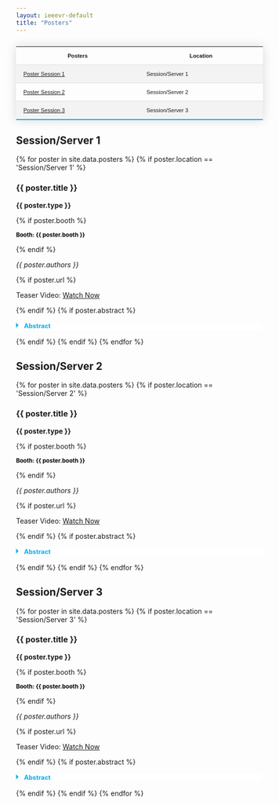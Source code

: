 ```yaml
---
layout: ieeevr-default
title: "Posters"
---
```


<style>
    .styled-table {
        border-collapse: collapse;
        margin: 25px 0;
        font-size: 0.8em;
        font-family: sans-serif;
        /*min-width: 400px;*/
        box-shadow: 0 0 20px rgba(0, 0, 0, 0.15);
        display: table;
    }

    .styled-table thead tr {
        background-color: #00aeef;
        color: #ffffff;
        text-align: left;
    }

    .styled-table th,
    .styled-table td {
        padding: 12px 15px;
    }

    .styled-table tbody tr {
        border-bottom: 1px solid #dddddd;
    }

    .styled-table tbody tr:nth-of-type(even) {
        background-color: #f3f3f3;
    }

    .styled-table tbody tr:last-of-type {
        border-bottom: 2px solid #00aeef;
    }

    .styled-table tbody tr.active-row {
        font-weight: bold;
        color: #00aeef;
    }

    input[type='checkbox'] {
        display: none;
    }

    .wrap-collabsible {
        margin: 1rem 0;
    }

    .lbl-toggle {
        display: block;
        font-weight: bold;
        /* font-family: monospace; */
        font-size: 0.8rem;
        text-align: left;
        padding: 0rem;
        color: #00aeef;
        background: #ffffff;
        cursor: pointer;
        border-radius: 7px;
        transition: all 0.25s ease-out;
    }

    .lbl-toggle:hover {
        /*color: #FFF;*/
    }

    .lbl-toggle::before {
        content: ' ';
        display: inline-block;
        border-top: 5px solid transparent;
        border-bottom: 5px solid transparent;
        border-left: 5px solid currentColor;
        vertical-align: middle;
        margin-right: .7rem;
        transform: translateY(-2px);
        transition: transform .2s ease-out;
    }

    .toggle:checked+.lbl-toggle::before {
        transform: rotate(90deg) translateX(-3px);
    }

    .collapsible-content {
        max-height: 0px;
        overflow: hidden;
        transition: max-height .25s ease-in-out;
    }

    .toggle:checked+.lbl-toggle+.collapsible-content {
        max-height: 1500px;
    }

    .toggle:checked+.lbl-toggle {
        border-bottom-right-radius: 0;
        border-bottom-left-radius: 0;
    }

    .collapsible-content .content-inner {
        background: white;
        /* rgba(0, 105, 255, .2);*/
        border-bottom: 1px solid white;
        border-bottom-left-radius: 7px;
        border-bottom-right-radius: 7px;
        padding: .5rem 1rem;
    }

    .collapsible-content p {
        margin-bottom: 0;
    }
    
    /* video container */
    .video-container {
        overflow: hidden;
        position: relative;
        width: 100%;
    }

    .video-container::after {
        padding-top: 56.25%;
        /* 75% if 4:3*/
        display: block;
        content: '';
    }

    .video-container iframe {
        position: absolute;
        top: 0;
        left: 0;
        width: 100%;
        height: 100%;
    }

</style>



<div>
    <table class="styled-table">
        <tr>
            <th>Posters</th>
            <th>Location</th>
        </tr>
        <tr>
            <td><a href="#P1">Poster Session 1</a></td>
            <td>Session/Server 1</td>
        </tr>
        <tr>
            <td><a href="#P2">Poster Session 2</a></td>
            <td>Session/Server 2</td>
        </tr>
        <tr>
            <td><a href="#P3">Poster Session 3</a></td>
            <td>Session/Server 3</td>
        </tr>
    </table>
</div>

<!-- TAKE ME TO THE EVENT START
<div>
    {% for event in site.data.events %}
    {% if event.id == 'posters-all' %}
    {% if event.location %}
    <div class="notice--info" style="background-color: $theme-yellow ! important; color: $theme-text ! important;">
        <strong style="padding-bottom: 5px;">Take me to the event:</strong>
        <p>
            <strong style="color: black;">Virbela Location:</strong> {{ event.location }} (<a href="/2021/attend/virbela-instructions/#map">MAP</a>)
            {% if event.stream-url %}
            <br />
            {% if event.aindanaoaconteceu %}
            <strong style="color: black;">Watch video stream live:</strong> <a href="{{ event.stream-url }}" target="_blank">HERE</a>
            {% else %}
            <strong style="color: black;">Watch the recorded video stream:</strong> <a href="{{ event.stream-url }}" target="_blank">HERE</a>
            {% endif %}
            {% endif %}
            {% if event.discordurl %}
            <br />
            <strong style="color: black;">Discord Channel:</strong> <a href="https://{{ event.discordurl }}" target="_blank">Open in Browser</a>, <a href="discord://{{ event.discordurl }}">Open in App</a> (Participants only)
            {% endif %}
            {% endif %}
        </p>
    </div> 
    {% endif %}
    {% endfor %}
</div>
TAKE ME TO THE EVENT END-->

<!-- <div class="notice--info" style="background-color: $theme-yellow ! important; color: $theme-text ! important;">
    <strong>Best of IEEE VR 2021</strong>
    <p>
        Please use this form to vote for the best poster, best demo, and best 3DUI contest submission.
    </p>
    <center>
        <p style="font-size: 20px;">
            <a href="https://cutt.ly/Mx0n5Zu" class="btn btn--primary" style="color: white;" target="_blank">Vote!</a>
        </p>
    </center>
</div> -->

<div>    
    <h2 id="P1"> Session/Server 1</h2>    
    {% for poster in site.data.posters %}
    {% if poster.location == 'Session/Server 1' %}
    <h3 id="{{ poster.id }}">{{ poster.title }}</h3>
    <p><strong>{{ poster.type }}</strong></p> 
    {% if poster.booth %}
<p> <small><strong style="color: black;"> Booth: {{ poster.booth }} </strong></small> <br> </p>  
    {% endif %}
    <p><i>{{ poster.authors }}</i></p>
    {% if poster.url %}
        <p>Teaser Video: <a href="{{ poster.url }}" target="_blank">Watch Now</a></p>
    {% endif %}
    {% if poster.abstract %}
    <div id="{{ poster.id }}" class="wrap-collabsible"> <input id="collapsibleabstract{{ poster.id }}" class="toggle" type="checkbox"> <label for="collapsibleabstract{{ poster.id }}" class="lbl-toggle">Abstract</label>
        <div class="collapsible-content">
            <div class="content-inner">
                <p>{{ poster.abstract }}</p>
            </div>
        </div>
    </div>   
    {% endif %}    
    {% endif %}
    {% endfor %}
</div>

<div>
    <h2 id="P2"> Session/Server 2</h2>
    {% for poster in site.data.posters %}
    {% if poster.location == 'Session/Server 2' %}
    <h3 id="{{ poster.id }}">{{ poster.title }}</h3>
    <p><strong>{{ poster.type }}</strong></p>
    {% if poster.booth %}
<p> <small><strong style="color: black;"> Booth: {{ poster.booth }} </strong></small> <br> </p>  
    {% endif %}
    <p><i>{{ poster.authors }}</i></p>
    {% if poster.url %}
        <p>Teaser Video: <a href="{{ poster.url }}" target="_blank">Watch Now</a></p>
    {% endif %}
    {% if poster.abstract %}
    <div id="{{ poster.id }}" class="wrap-collabsible"> <input id="collapsibleabstract{{ poster.id }}" class="toggle" type="checkbox"> <label for="collapsibleabstract{{ poster.id }}" class="lbl-toggle">Abstract</label>
        <div class="collapsible-content">
            <div class="content-inner">
                <p>{{ poster.abstract }}</p>
            </div>
        </div>
    </div>   
    {% endif %}    
    {% endif %}
    {% endfor %}
</div>

<div>
    <h2 id="P3"> Session/Server 3</h2>
    {% for poster in site.data.posters %}
    {% if poster.location == 'Session/Server 3' %}
    <h3 id="{{ poster.id }}">{{ poster.title }}</h3>
    <p><strong>{{ poster.type }}</strong></p>
    {% if poster.booth %}
<p> <small><strong style="color: black;"> Booth: {{ poster.booth }} </strong></small> <br> </p>  
    {% endif %}
    <p><i>{{ poster.authors }}</i></p>
    {% if poster.url %}
        <p>Teaser Video: <a href="{{ poster.url }}" target="_blank">Watch Now</a></p>
    {% endif %}
    {% if poster.abstract %}
    <div id="{{ poster.id }}" class="wrap-collabsible"> <input id="collapsibleabstract{{ poster.id }}" class="toggle" type="checkbox"> <label for="collapsibleabstract{{ poster.id }}" class="lbl-toggle">Abstract</label>
        <div class="collapsible-content">
            <div class="content-inner">
                <p>{{ poster.abstract }}</p>
            </div>
        </div>
    </div>   
    {% endif %}    
    {% endif %}
    {% endfor %}
</div>